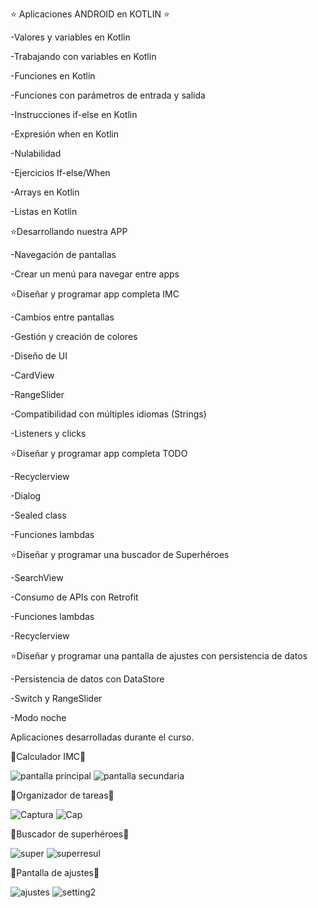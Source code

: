 ⭐️ Aplicaciones ANDROID en KOTLIN ⭐️
  
-Valores y variables en Kotlin

-Trabajando con variables en Kotlin

-Funciones en Kotlin

-Funciones con parámetros de entrada y salida

-Instrucciones if-else en Kotlin

-Expresión when en Kotlin

-Nulabilidad

-Ejercicios If-else/When

-Arrays en Kotlin

-Listas en Kotlin

⭐Desarrollando nuestra APP

-Navegación de pantallas

-Crear un menú para navegar entre apps

⭐️Diseñar y programar app completa IMC

-Cambios entre pantallas

-Gestión y creación de colores

-Diseño de UI

-CardView

-RangeSlider

-Compatibilidad con múltiples idiomas (Strings)

-Listeners y clicks

⭐️Diseñar y programar app completa TODO

-Recyclerview

-Dialog

-Sealed class

-Funciones lambdas

⭐️Diseñar y programar una buscador de Superhéroes

-SearchView

-Consumo de APIs con Retrofit

-Funciones lambdas

-Recyclerview

⭐️Diseñar y programar una pantalla de ajustes con persistencia de datos

-Persistencia de datos con DataStore

-Switch y RangeSlider

-Modo noche


Aplicaciones desarrolladas durante el curso.

📲Calculador IMC📲

![pantalla principal](https://github.com/Strizik/ProyectApp/assets/128645852/b1eac7bb-2749-4b5a-ba21-b34c7dbd9eee) ![pantalla secundaria](https://github.com/Strizik/ProyectApp/assets/128645852/ff398eb0-8a6f-4c7b-876d-e1009ad15cbc)




	
📲Organizador de tareas📲

![Captura](https://github.com/Strizik/ProyectApp/assets/128645852/f2461152-f3e8-438b-b9e0-5862317d0778) ![Cap](https://github.com/Strizik/ProyectApp/assets/128645852/134dfff4-faab-4cd6-b3ba-68ffa75d59f1)



	
📲Buscador de superhéroes📲

![super](https://github.com/Strizik/ProyectApp/assets/128645852/d12ed25e-cd4f-45e3-9ec6-07df7f9ff940) ![superresul](https://github.com/Strizik/ProyectApp/assets/128645852/8a61caf8-8f5e-4b3e-8606-c55a89c9bf2e)



	
📲Pantalla de ajustes📲

![ajustes](https://github.com/Strizik/ProyectApp/assets/128645852/f976f98e-d995-4966-8327-6daac42b8174) ![setting2](https://github.com/Strizik/ProyectApp/assets/128645852/93cb5d60-6009-4768-9f9f-b4a3e6226e63)



	
